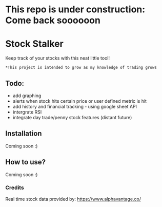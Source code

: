 # This repo is under construction: Come back soooooon

# Stock Stalker
Keep track of your stocks with this neat little tool!

	*This project is intended to grow as my knowledge of trading grows

## Todo:
- add graphing 
- alerts when stock hits certain price or user defined metric is hit
- add history and financial tracking - using google sheet API
- intergrate RSI
- integrate day trade/penny stock features (distant future)

## Installation
Coming soon :)

## How to use?
Coming soon :)

### Credits
Real time stock data provided by: https://www.alphavantage.co/
